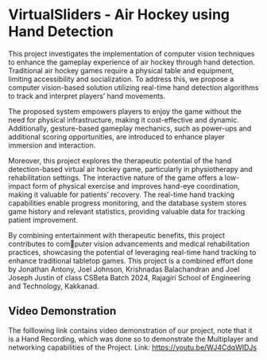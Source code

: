 # VirtualSliders - Air Hockey using Hand Detection
This project investigates the implementation of computer vision techniques to enhance the gameplay experience of air hockey through hand detection. Traditional air hockey
games require a physical table and equipment, limiting accessibility and socialization. To address this, we propose a computer vision-based solution utilizing real-time hand
detection algorithms to track and interpret players’ hand movements.

The proposed system empowers players to enjoy the game without the need for physical infrastructure, making it cost-effective and dynamic. Additionally, gesture-based gameplay mechanics, such as power-ups and additional scoring opportunities, are introduced
to enhance player immersion and interaction.

Moreover, this project explores the therapeutic potential of the hand detection-based virtual air hockey game, particularly in physiotherapy and rehabilitation settings. The
interactive nature of the game offers a low-impact form of physical exercise and improves hand-eye coordination, making it valuable for patients’ recovery. The real-time hand tracking capabilities enable progress monitoring, and the database system stores game
history and relevant statistics, providing valuable data for tracking patient improvement.

By combining entertainment with therapeutic benefits, this project contributes to computer vision advancements and medical rehabilitation practices, showcasing the potential
of leveraging real-time hand tracking to enhance traditional tabletop games.
This project is a combined effort done by Jonathan Antony, Joel Johnson, Krishnadas Balachandran and Joel Joseph Justin of class CSBeta Batch 2024, Rajagiri School of Engineering and Technology, Kakkanad.

## Video Demonstration
The folllowing link contains video demonstration of our project, note that it is a Hand Recording, which was done so to demonstrate the Multiplayer and networking capabilities of the Project.
Link: https://youtu.be/WJ4CdqWIDJs 
